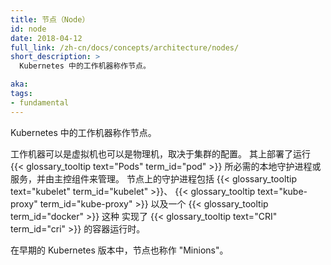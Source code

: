```yaml
---
title: 节点（Node）
id: node
date: 2018-04-12
full_link: /zh-cn/docs/concepts/architecture/nodes/
short_description: >
  Kubernetes 中的工作机器称作节点。

aka: 
tags:
- fundamental
---
```



Kubernetes 中的工作机器称作节点。


工作机器可以是虚拟机也可以是物理机，取决于集群的配置。
其上部署了运行 {{< glossary_tooltip text="Pods" term_id="pod" >}}
所必需的本地守护进程或服务，并由主控组件来管理。
节点上的守护进程包括 {{< glossary_tooltip text="kubelet" term_id="kubelet" >}}、
{{< glossary_tooltip text="kube-proxy" term_id="kube-proxy" >}}
以及一个 {{< glossary_tooltip term_id="docker" >}} 这种
实现了 {{< glossary_tooltip text="CRI" term_id="cri" >}}
的容器运行时。

在早期的 Kubernetes 版本中，节点也称作 "Minions"。
